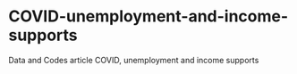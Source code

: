 # COVID-unemployment-and-income-supports
Data and Codes article COVID, unemployment and income supports
